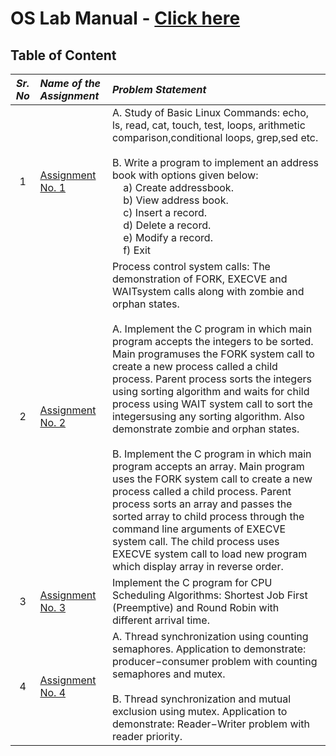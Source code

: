 # OS Lab Manual - [Click here](oslabmanual.pdf)

## Table of Content

| _Sr. No_ | _Name of the Assignment_          | _Problem Statement_                                                                                                                                                                                                                                                                                                                                                                                                                                                                                                                                                                                                                                                                                                                                                                                                                                                                                                           |
| :------: | :-------------------------------- | :---------------------------------------------------------------------------------------------------------------------------------------------------------------------------------------------------------------------------------------------------------------------------------------------------------------------------------------------------------------------------------------------------------------------------------------------------------------------------------------------------------------------------------------------------------------------------------------------------------------------------------------------------------------------------------------------------------------------------------------------------------------------------------------------------------------------------------------------------------------------------------------------------------------------------- |
|    1     | [Assignment No. 1](Assignment-01) | A. Study of Basic Linux Commands: echo, ls, read, cat, touch, test, loops, arithmetic comparison,conditional loops, grep,sed etc.<br><br> B. Write a program to implement an address book with options given below:<br>&nbsp;&nbsp;&nbsp;&nbsp;a) Create addressbook.<br>&nbsp;&nbsp;&nbsp;&nbsp;b) View address book.<br>&nbsp;&nbsp;&nbsp;&nbsp;c) Insert a record.<br>&nbsp;&nbsp;&nbsp;&nbsp;d) Delete a record.<br>&nbsp;&nbsp;&nbsp;&nbsp;e) Modify a record.<br>&nbsp;&nbsp;&nbsp;&nbsp;f) Exit                                                                                                                                                                                                                                                                                                                                                                                                                        |
|    2     | [Assignment No. 2](Assignment-02) | Process control system calls: The demonstration of FORK, EXECVE and WAITsystem calls along with zombie and orphan states.<br><br>A. Implement the C program in which main program accepts the integers to be sorted. Main programuses the FORK system call to create a new process called a child process. Parent process sorts the integers using sorting algorithm and waits for child process using WAIT system call to sort the integersusing any sorting algorithm. Also demonstrate zombie and orphan states.<br><br>B. Implement the C program in which main program accepts an array. Main program uses the FORK system call to create a new process called a child process. Parent process sorts an array and passes the sorted array to child process through the command line arguments of EXECVE system call. The child process uses EXECVE system call to load new program which display array in reverse order. |
|    3     | [Assignment No. 3](Assignment-03) | Implement the C program for CPU Scheduling Algorithms: Shortest Job First (Preemptive) and Round Robin with different arrival time.                                                                                                                                                                                                                                                                                                                                                                                                                                                                                                                                                                                                                                                                                                                                                                                           |
|    4     | [Assignment No. 4](Assignment-04) | A. Thread synchronization using counting semaphores. Application to demonstrate: producer−consumer problem with counting semaphores and mutex.<br><br>B. Thread synchronization and mutual exclusion using mutex. Application to demonstrate: Reader−Writer problem with reader priority.                                                                                                                                                                                                                                                                                                                                                                                                                                                                                                                                                                                                                                     |
